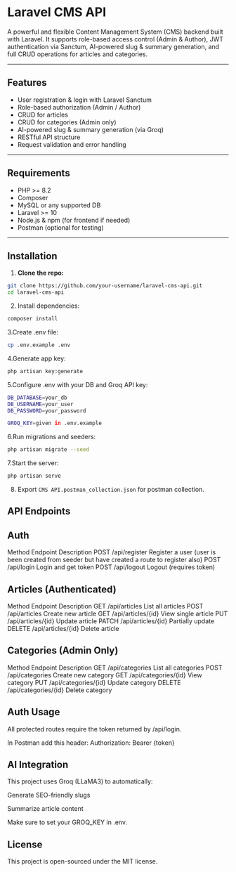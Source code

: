 # Laravel CMS API

A powerful and flexible Content Management System (CMS) backend built with Laravel. It supports role-based access control (Admin & Author), JWT authentication via Sanctum, AI-powered slug & summary generation, and full CRUD operations for articles and categories.

---

##  Features

- User registration & login with Laravel Sanctum
- Role-based authorization (Admin / Author)
- CRUD for articles
- CRUD for categories (Admin only)
- AI-powered slug & summary generation (via Groq)
- RESTful API structure
- Request validation and error handling

---

##  Requirements

- PHP >= 8.2
- Composer
- MySQL or any supported DB
- Laravel >= 10
- Node.js & npm (for frontend if needed)
- Postman (optional for testing)

---

##  Installation

1. **Clone the repo:**

```bash
git clone https://github.com/your-username/laravel-cms-api.git
cd laravel-cms-api
```
2. Install dependencies:
```bash
composer install
```
3.Create .env file:
```bash
cp .env.example .env
```
4.Generate app key:
```bash
php artisan key:generate
```
5.Configure .env with your DB and Groq API key:
```bash
DB_DATABASE=your_db
DB_USERNAME=your_user
DB_PASSWORD=your_password

GROQ_KEY=given in .env.example
```
6.Run migrations and seeders:
```bash
php artisan migrate --seed
```
7.Start the server:
```bash
php artisan serve
```
8. Export `CMS API.postman_collection.json` for postman collection.

 ## API Endpoints
   ## Auth
Method	Endpoint	Description
POST	/api/register	Register a user (user is been created from seeder but have created a route to register also)
POST	/api/login	Login and get token
POST	/api/logout	Logout (requires token)

## Articles (Authenticated)
Method	Endpoint	Description
GET	/api/articles	List all articles
POST	/api/articles	Create new article
GET	/api/articles/{id}	View single article
PUT	/api/articles/{id}	Update article
PATCH	/api/articles/{id}	Partially update
DELETE	/api/articles/{id}	Delete article

## Categories (Admin Only)
Method	Endpoint	Description
GET	/api/categories	List all categories
POST	/api/categories	Create new category
GET	/api/categories/{id}	View category
PUT	/api/categories/{id}	Update category
DELETE	/api/categories/{id}	Delete category

 ## Auth Usage
All protected routes require the token returned by /api/login.

In Postman add this header:
Authorization: Bearer {token}

## AI Integration
This project uses Groq (LLaMA3) to automatically:

Generate SEO-friendly slugs

Summarize article content

Make sure to set your GROQ_KEY in .env.

## License
This project is open-sourced under the MIT license.
